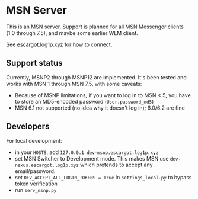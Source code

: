 # MSN Server

This is an MSN server. Support is planned for all MSN Messenger clients (1.0 through 7.5), and maybe some earlier WLM client.

See [escargot.log1p.xyz](https://escargot.log1p.xyz) for how to connect.


## Support status

Currently, MSNP2 through MSNP12 are implemented. It's been tested and works with MSN 1 through MSN 7.5, with some caveats:

- Because of MSNP limitations, if you want to log in to MSN < 5, you have to store an MD5-encoded password (`User.password_md5`)
- MSN 6.1 not supported (no idea why it doesn't log in); 6.0/6.2 are fine

## Developers

For local development:

- in your `HOSTS`, add `127.0.0.1 dev-msnp.escargot.log1p.xyz`
- set MSN Switcher to Development mode. This makes MSN use `dev-nexus.escargot.log1p.xyz` which pretends to accept any email/password.
- set `DEV_ACCEPT_ALL_LOGIN_TOKENS = True` in `settings_local.py` to bypass token verification
- run `serv_msnp.py`
